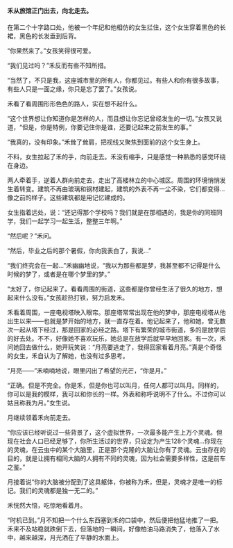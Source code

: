 #### 禾从旅馆正门出去，向北走去。

在第二个十字路口处，他被一个年纪和他相仿的女生拦住，这个女生穿着黑色的长裙，黑色的长发垂到后背。

“你果然来了。”女孩笑得很可爱。

“我们见过吗？”禾反而有些不知所措。

“当然了，不只是我，这座城市里的所有人，你都见过。有些人和你有很多故事，有些人只是一面之缘，你只是忘了罢了。”女孩说。

禾看了看周围形形色色的路人，实在想不起什么。

“这个世界想让你知道你是怎样的人，而且想让你忘记曾经发生的一切。”女孩又说道，“但是，你是特例，你要记住你是谁，还要记起来之前发生的事。”

“我真的，没有印象。”禾耸了耸肩，把视线又聚焦到面前的这个女生身上。

不料，女生拉起了禾的手，向前走去。禾没有缩手，只是感觉一种熟悉的感觉环绕在身边。

两人牵着手，逆着人群向前走去，走出了高楼林立的中心城区。周围的环境悄悄发生着转变。建筑不再由玻璃和钢材建起，建筑的外表不再一尘不染，它们都变得…像之前的样子。这些建筑都是用记忆建成的。

女生指着远处，说：“还记得那个学校吗？我们就是在那相遇的，我是你的同班同学，我们一起学习一起生活，整整三年啊。”

“然后呢？”禾问。

“然后，毕业之后的那个暑假，你向我表白了，我说…”

“我们终究会在一起…”禾幽幽地说，“我以为那些都是梦，我甚至都不记得是什么时候的梦了，或者是在哪个梦里的梦。”

“太好了，你记起来了。看看周围的街道，这些都是你曾经生活了很久的地方，想起来什么没有。”女孩趁热打铁，努力启发禾。

禾看着周围，一座电视塔映入眼帘。那座塔常常出现在他的梦中，那座电视塔从他出生以来——也就是梦开始的地方，就一直存在着。他记起来了，他和她，曾无数次一起从塔下经过，那是回家的必经之路。塔下有繁荣的城市街道，多的是放学后的好去处。不不，好像她不喜欢玩乐，她总是在放学后就早早地回家。有一次，禾问她回去做什么，她开玩笑说：“月亮要逃走了，我得回家看着月亮。”真是个奇怪的女生，禾自认为了解她，也没有过多思考。

“月亮——”禾喃喃地说，眼里闪出了希望的光芒，“你是月。”

“正确。但是不完全。你是禾，但是你也可以叫月，任何人都可以叫月。同样的，你可以是我的模样，我可以和你长的一样。外表和称呼说明不了什么。不过你可以姑且称我为月。”女生说。

月继续领着禾向前走去。

“你应该已经听说过一些背景了，这个虚拟世界，一次最多能产生上万个灵魂。但现在社会人口已经足够了，你所生活过的世界，只设定为产生128个灵魂…你现在的灵魂，在云虫中的某个大脑里，正是那个克隆的大脑让你有了灵魂。云虫存在的目的，就是让拥有相同大脑的人拥有不同的灵魂，因为社会需要多样性，这是前车之鉴。”

月接着说“你的大脑被分配到了这具躯体，你被称为禾，但是，灵魂才是唯一的标记。我们的灵魂都是独一无二的。”

禾恍然大悟，吃惊地看着月。

“时机已到。”月不知把一个什么东西塞到禾的口袋中，然后便把他猛地推了一把。禾来不及站稳就跌倒下去，但落地的一瞬间，好像柏油马路消失了，他落入了水中，越来越深，月光洒在了平静的水面上。
